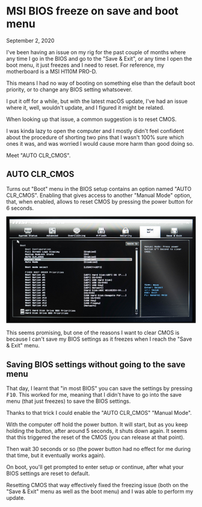 MSI BIOS freeze on save and boot menu
=====================================
September 2, 2020

I've been having an issue on my rig for the past couple of months where
any time I go in the BIOS and go to the "Save & Exit", or any time I
open the boot menu, it just freezes and I need to reset. For reference,
my motherboard is a MSI H110M PRO-D.

This means I had no way of booting on something else than the default
boot priority, or to change any BIOS setting whatsoever.

I put it off for a while, but with the latest macOS update, I've had an
issue where it, well, wouldn't update, and I figured it might be
related.

When looking up that issue, a common suggestion is to reset CMOS.

I was kinda lazy to open the computer and I mostly didn't feel confident
about the procedure of shorting two pins that I wasn't 100% sure which
ones it was, and was worried I would cause more harm than good doing so.

Meet "AUTO CLR_CMOS".

## AUTO CLR_CMOS

Turns out "Boot" menu in the BIOS setup contains an option named "AUTO
CLR_CMOS". Enabling that gives access to another "Manual Mode" option,
that, when enabled, allows to reset CMOS by pressing the power button
for 6 seconds.

![BIOS](../../img/2020/10/bios.jpg)

This seems promising, but one of the reasons I want to clear CMOS is
because I can't save my BIOS settings as it freezes when I reach the
"Save & Exit" menu.

## Saving BIOS settings without going to the save menu

That day, I learnt that "in most BIOS" you can save the settings by
pressing <kbd>F10</kbd>. This worked for me, meaning that I didn't have
to go into the save menu (that just freezes) to save the BIOS settings.

Thanks to that trick I could enable the "AUTO CLR_CMOS" "Manual Mode".

With the computer off hold the power button. It will start, but as you
keep holding the button, after around 5 seconds, it shuts down again. It
seems that this triggered the reset of the CMOS (you can release at that
point).

Then wait 30 seconds or so (the power button had no effect for me during
that time, but it eventually works again).

On boot, you'll get prompted to enter setup or continue, after what your
BIOS settings are reset to default.

Resetting CMOS that way effectively fixed the freezing issue (both on
the "Save & Exit" menu as well as the boot menu) and I was able to
perform my update.
